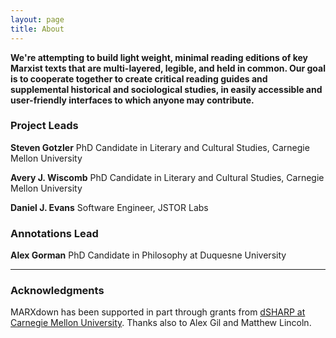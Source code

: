 ```yaml
---
layout: page
title: About
---
```


**We're attempting to build light weight, minimal reading editions of key Marxist texts that are multi-layered, legible, and held in common. Our goal is to cooperate together to create critical reading guides and supplemental historical and sociological studies, in easily accessible and user-friendly interfaces to which anyone may contribute.**

### Project Leads

**Steven Gotzler** PhD Candidate in Literary and Cultural Studies, Carnegie Mellon University

**Avery J. Wiscomb** PhD Candidate in Literary and Cultural Studies, Carnegie Mellon University

**Daniel J. Evans** Software Engineer, JSTOR Labs

### Annotations Lead

**Alex Gorman** PhD Candidate in Philosophy at Duquesne University

* * *

### Acknowledgments

MARXdown has been supported in part through grants from [dSHARP at Carnegie Mellon University](http://dsharp.library.cmu.edu/). Thanks also to Alex Gil and Matthew Lincoln.
